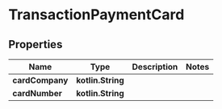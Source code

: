 
# TransactionPaymentCard

## Properties
Name | Type | Description | Notes
------------ | ------------- | ------------- | -------------
**cardCompany** | **kotlin.String** |  | 
**cardNumber** | **kotlin.String** |  | 



